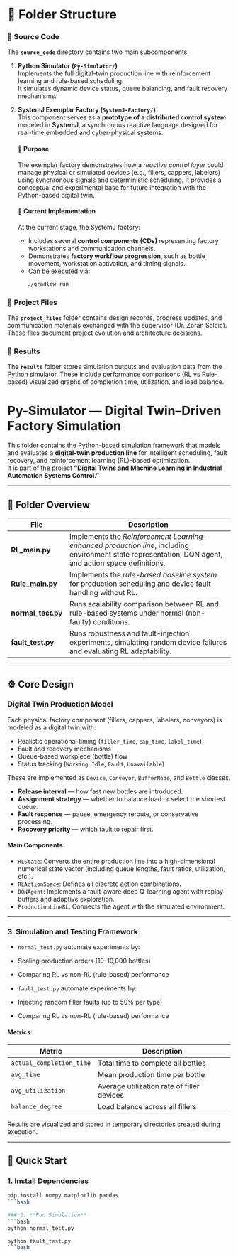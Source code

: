 # 📁 Folder Structure

### 🔹 Source Code
The **`source_code`** directory contains two main subcomponents:

1. **Python Simulator (`Py-Simulator/`)**  
   Implements the full digital-twin production line with reinforcement learning and rule-based scheduling.  
   It simulates dynamic device status, queue balancing, and fault recovery mechanisms.

2. **SystemJ Exemplar Factory (`SystemJ-Factory/`)**  
   This component serves as a **prototype of a distributed control system** modeled in **SystemJ**, a synchronous reactive language designed for real-time embedded and cyber-physical systems.
   #### 🎯 Purpose
    The exemplar factory demonstrates how a *reactive control layer* could manage physical or simulated devices (e.g., fillers, cappers, labelers) using synchronous signals and deterministic scheduling. It provides a conceptual and experimental base for future integration with the Python-based digital twin.
   #### 🧩 Current Implementation
    At the current stage, the SystemJ factory:
    - Includes several **control components (CDs)** representing factory workstations and communication channels.
    - Demonstrates **factory workflow progression**, such as bottle movement, workstation activation, and timing signals.
    - Can be executed via:
     ```bash
        ./gradlew run

### 🔹 Project Files
The **`project_files`** folder contains design records, progress updates, and communication materials exchanged with the supervisor (Dr. Zoran Salcic).
These files document project evolution and architecture decisions.

### 🔹 Results
The **`results`** folder stores simulation outputs and evaluation data from the Python simulator.
These include performance comparisons (RL vs Rule-based) visualized graphs of completion time, utilization, and load balance.

# Py-Simulator — Digital Twin–Driven Factory Simulation

This folder contains the Python-based simulation framework that models and evaluates a **digital-twin production line** for intelligent scheduling, fault recovery, and reinforcement learning (RL)–based optimization.  
It is part of the project **“Digital Twins and Machine Learning in Industrial Automation Systems Control.”**

---

## 📂 Folder Overview

| File | Description |
|------|--------------|
| **RL_main.py** | Implements the *Reinforcement Learning–enhanced production line*, including environment state representation, DQN agent, and action space definitions. |
| **Rule_main.py** | Implements the *rule-based baseline system* for production scheduling and device fault handling without RL. |
| **normal_test.py** | Runs scalability comparison between RL and rule-based systems under normal (non-faulty) conditions. |
| **fault_test.py** | Runs robustness and fault-injection experiments, simulating random device failures and evaluating RL adaptability. |

---

## ⚙️ Core Design

### **Digital Twin Production Model**
Each physical factory component (fillers, cappers, labelers, conveyors) is modeled as a digital twin with:
- Realistic operational timing (`filler_time`, `cap_time`, `label_time`)
- Fault and recovery mechanisms
- Queue-based workpiece (bottle) flow
- Status tracking (`Working`, `Idle`, `Fault`, `Unavailable`)

These are implemented as `Device`, `Conveyor`, `BufferNode`, and `Bottle` classes.

- **Release interval** — how fast new bottles are introduced.
- **Assignment strategy** — whether to balance load or select the shortest queue.
- **Fault response** — pause, emergency reroute, or conservative processing.
- **Recovery priority** — which fault to repair first.

#### Main Components:
- `RLState`: Converts the entire production line into a high-dimensional numerical state vector (including queue lengths, fault ratios, utilization, etc.).
- `RLActionSpace`: Defines all discrete action combinations.
- `DQNAgent`: Implements a fault-aware deep Q-learning agent with replay buffers and adaptive exploration.
- `ProductionLineRL`: Connects the agent with the simulated environment.

---

### 3. **Simulation and Testing Framework**
- `normal_test.py` automate experiments by:
- Scaling production orders (10–10,000 bottles)
- Comparing RL vs non-RL (rule-based) performance

- `fault_test.py` automate experiments by:
- Injecting random filler faults (up to 50% per type)
- Comparing RL vs non-RL (rule-based) performance

#### Metrics:
| Metric | Description |
|---------|-------------|
| `actual_completion_time` | Total time to complete all bottles |
| `avg_time` | Mean production time per bottle |
| `avg_utilization` | Average utilization rate of filler devices |
| `balance_degree` | Load balance across all fillers |

Results are visualized and stored in temporary directories created during execution.

---

## 🚀 Quick Start

### 1. **Install Dependencies**
```bash
pip install numpy matplotlib pandas
```bash

### 2. **Run Simulation**
```bash
python normal_test.py

python fault_test.py
```bash
